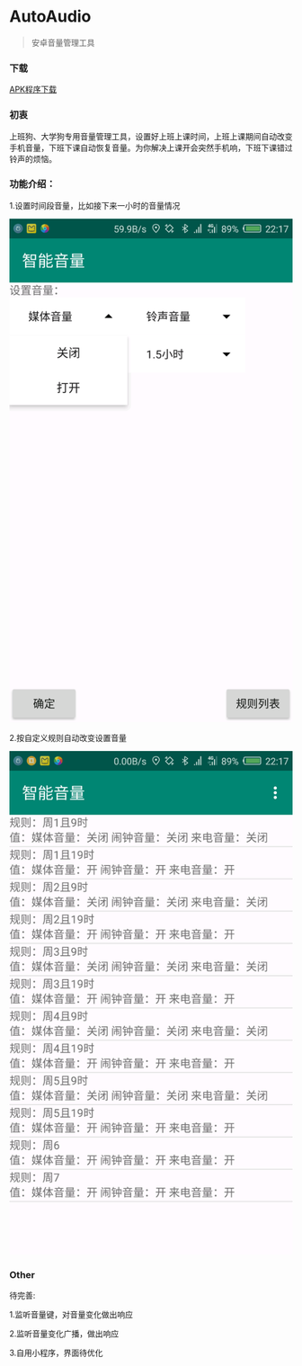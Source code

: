 # AutoAudio
> 安卓音量管理工具

### 下载

[APK程序下载](https://github.com/jiangwei1995910/AutoAudio/releases/download/1.1/AutoAudio.apk)

### 初衷

上班狗、大学狗专用音量管理工具，设置好上班上课时间，上班上课期间自动改变手机音量，下班下课自动恢复音量。为你解决上课开会突然手机响，下班下课错过铃声的烦恼。

### 功能介绍：

1.设置时间段音量，比如接下来一小时的音量情况

![img1](./img1.png)

2.按自定义规则自动改变设置音量

![img1](./img2.png)

### Other

待完善:

1.监听音量键，对音量变化做出响应

2.监听音量变化广播，做出响应

3.自用小程序，界面待优化